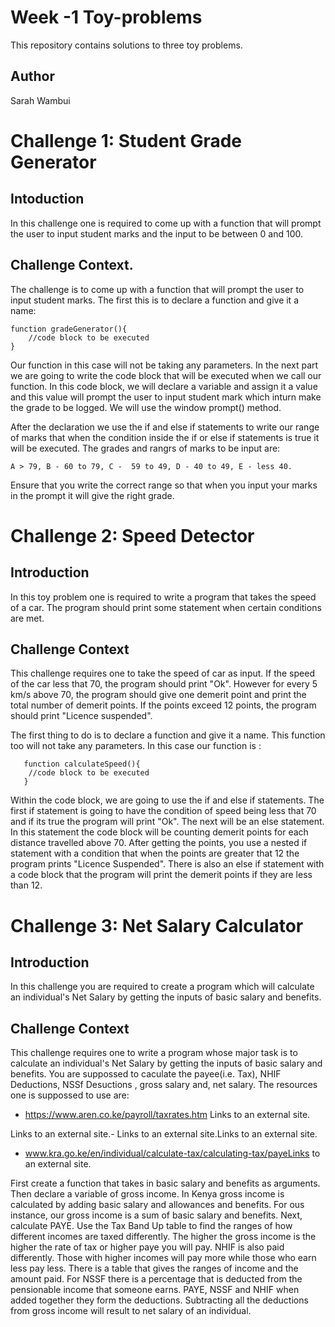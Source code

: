 # Week -1 Toy-problems
This repository contains solutions to three toy problems.

## Author
Sarah Wambui

# Challenge 1: Student Grade Generator

## Intoduction

In this challenge one is required to come up with a function that will prompt the user to input student marks and the input to be between 0 and 100. 


## Challenge Context. 
The challenge is to come up with a function that will prompt the user to input student marks. 
The first this is to declare a function and give it a name:

    function gradeGenerator(){
        //code block to be executed
    }

Our function in this case will not be taking any parameters. In the next part we are going to write the code block that will be executed when we call our function. In this code block, we will declare a variable and assign it a value and this value will prompt the user to input student mark which inturn make the grade to be logged. We will use the window prompt() method.

After the declaration we use the if and else if statements to write our range of marks that when the condition inside the if or else if statements is true it will be executed. The grades and rangrs of marks to be input are:

    A > 79, B - 60 to 79, C -  59 to 49, D - 40 to 49, E - less 40.

Ensure that you write the correct range so that when you input your marks in the prompt it will give the right grade.





# Challenge 2: Speed Detector

## Introduction
In this toy problem one is required to write a program that takes the speed of a car. The program should print some statement when certain conditions are met.

## Challenge Context
This challenge requires one to take the speed of car as input. If the speed of the car less that 70, the program should print "Ok". However for every 5 km/s above 70, the program should give one demerit point and print the total number of demerit points. If the points exceed 12 points, the program should print "Licence suspended".

The first thing to do is to declare a function and give it a name. This function too will not take any parameters. In this case our function is :
       
       function calculateSpeed(){
        //code block to be executed
       }

Within the code block, we are going to use the if and else if statements. The first if statement is going to have the condition of speed being less that 70 and if its true the program will print "Ok". The next will be an else statement. In this statement the code block will be counting demerit points for each distance travelled above 70. After getting the points, you use a nested if statement with a condition that when the points are greater that 12 the program prints "Licence Suspended". There is also an else if statement with a code block that the program will print the demerit points if they are less than 12.




# Challenge 3: Net Salary Calculator

## Introduction
In this challenge you are required to create a program which will calculate an individual's Net Salary by getting the inputs of basic salary and benefits. 

## Challenge Context
This challenge requires one to write a program whose major task is to calculate an individual's Net Salary by getting the inputs of basic salary and benefits. You are suppossed to caculate the payee(i.e. Tax), NHIF Deductions, NSSf Desuctions , gross salary and, net salary.
The resources one is suppossed to use are:
- https://www.aren.co.ke/payroll/taxrates.htm Links to an external site.

Links to an external site.-  Links to an external site.Links to an external site.

- www.kra.go.ke/en/individual/calculate-tax/calculating-tax/payeLinks to an external site.

First create a function that takes in basic salary and benefits as arguments. Then declare a variable of gross income. In Kenya gross income is calculated by adding basic salary and allowances and benefits. For ous instance, our gross income is a sum of basic salary and benefits. 
Next, calculate PAYE. Use the Tax Band Up table to find the ranges of how different incomes are taxed differently. The higher the gross income is the higher the rate of tax or higher paye you will pay.
NHIF is also paid differently. Those with higher incomes will pay more while those who earn less pay less. There is a table that gives the ranges of income and the amount paid.
For NSSF there is a percentage that is deducted from the pensionable income that someone earns.
PAYE, NSSF and NHIF when added together they form the deductions. Subtracting all the deductions from gross income will result to net salary of an individual.



